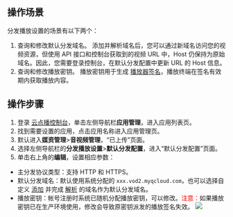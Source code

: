 ## 操作场景
分发播放设置的场景有以下两个：
1. 查询和修改默认分发域名。
添加并解析域名后，您可以通过新域名访问您的视频资源，但使用 API 接口和控制台获取到的视频 URL 中，Host 仍保持为原始域名。因此，您需要登录控制台，在默认分发配置中更新 URL 的 Host 信息。
2. 查询和修改播放密钥。
播放密钥用于生成 [播放器签名](https://cloud.tencent.com/document/product/266/45554)，播放终端在签名有效期内获取播放内容。

## 操作步骤
1. 登录 [云点播控制台](https://console.cloud.tencent.com/vod)，单击左侧导航栏**应用管理**，进入应用列表页。
2. 找到需要设置的应用，点击应用名称进入应用管理页。
3. 默认进入**媒资管理**>**音视频管理**，“已上传”页面。
4. 选择左侧导航栏的**分发播放设置**>**默认分发配置**，进入“默认分发配置”页面。
5. 单击右上角的**编辑**，设置相应参数：
 - 主分发协议类型：支持 HTTP 和 HTTPS。
 - 默认分发域名：默认使用系统分配的 `xxx.vod2.myqcloud.com`，也可以选择自定义 [添加](https://cloud.tencent.com/document/product/266/33371#.E6.B7.BB.E5.8A.A0.E5.9F.9F.E5.90.8D) 并完成 [解析](https://cloud.tencent.com/document/product/266/33371#.E8.A7.A3.E6.9E.90.E5.9F.9F.E5.90.8D) 的域名作为默认分发域名。
 - 播放密钥：帐号注册时系统已随机分配播放密钥，可以修改。<font color='red'>注意：</font>如果播放密钥已在生产环境使用，修改会导致原密钥派发的播放签名失效。
![](https://qcloudimg.tencent-cloud.cn/raw/6572dc465eeb972f5fbe963faf889383.png)
